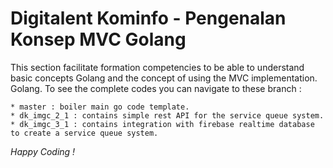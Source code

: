 # Digitalent Kominfo - Pengenalan Konsep MVC Golang
This section facilitate formation competencies to be able to understand basic concepts Golang and the concept of using the MVC implementation.
Golang. To see the complete codes you can navigate to these branch :
```
* master : boiler main go code template.
* dk_imgc_2_1 : contains simple rest API for the service queue system.
* dk_imgc_3_1 : contains integration with firebase realtime database to create a service queue system.
```

*Happy Coding !*